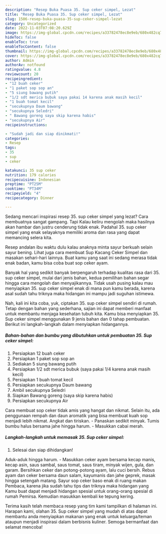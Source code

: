 ```yaml
---
description: "Resep Buka Puasa 35. Sup ceker simpel, Lezat"
title: "Resep Buka Puasa 35. Sup ceker simpel, Lezat"
slug: 1506-resep-buka-puasa-35-sup-ceker-simpel-lezat
category: Uncategorized
date: 2022-11-03T07:08:20.629Z
image: https://img-global.cpcdn.com/recipes/a33782478ec8e9eb/680x482cq70/35-sup-ceker-simpel-foto-resep-utama.jpg
hideToc: false
enableToc: true
enableTocContent: false
thumbnail: https://img-global.cpcdn.com/recipes/a33782478ec8e9eb/680x482cq70/35-sup-ceker-simpel-foto-resep-utama.jpg
cover: https://img-global.cpcdn.com/recipes/a33782478ec8e9eb/680x482cq70/35-sup-ceker-simpel-foto-resep-utama.jpg
author: Admin
authorAv: notfound
ratingvalue: 4.8
reviewcount: 20
recipeingredient:
- "12 buah ceker"
- "1 paket sop sop an"
- "5 siung bawang putih"
- "1/2 sdt merica bubuk saya pakai 14 karena anak masih kecil"
- "1 buah tomat kecil"
- "secukupnya Daum bawang"
- "secukupnya Seledri"
- " Bawang goreng saya skip karena habis"
- "secukupnya Air"
recipeinstructions:

- "Sudah jadi dan siap dinikmati!"
categories:
- Resep
tags:
- 35
- sup
- ceker

katakunci: 35 sup ceker 
nutrition: 179 calories
recipecuisine: Indonesian
preptime: "PT25M"
cooktime: "PT34M"
recipeyield: "4"
recipecategory: Dinner

---
```



Sedang mencari inspirasi resep 35. sup ceker simpel yang lezat? Cara membuatnya sangat gampang. Tapi Kalau keliru mengolah maka hasilnya akan hambar dan justru cenderung tidak enak. Padahal 35. sup ceker simpel yang enak selayaknya memiliki aroma dan rasa yang dapat memancing selera kita.


Resep andalan ibu waktu dulu kalau anaknya minta sayur berkuah selain sayur bening. Lihat juga cara membuat Sup Kacang Ceker Simpel dan masakan sehari-hari lainnya. Buat kamu yang saat ini sedang merasa tidak enak badan, kamu bisa coba buat sop ceker ayam.

Banyak hal yang sedikit banyak berpengaruh terhadap kualitas rasa dari 35. sup ceker simpel, mulai dari jenis bahan, kedua pemilihan bahan segar hingga cara mengolah dan menyajikannya. Tidak usah pusing kalau mau menyiapkan 35. sup ceker simpel enak di mana pun kamu berada, karena asal sudah tahu triknya maka hidangan ini mampu jadi suguhan istimewa.


Nah, kali ini kita coba, yuk, ciptakan 35. sup ceker simpel sendiri di rumah. Tetap dengan bahan yang sederhana, sajian ini dapat memberi manfaat untuk membantu menjaga kesehatan tubuh kita. Kamu bisa menyiapkan 35. Sup ceker simpel menggunakan 9 jenis bahan dan 0 tahap pembuatan. Berikut ini langkah-langkah dalam menyiapkan hidangannya.

<!--inarticleads1-->

##### Bahan-bahan dan bumbu yang dibutuhkan untuk pembuatan 35. Sup ceker simpel:

1. Persiapkan 12 buah ceker
1. Persiapkan 1 paket sop sop an
1. Sediakan 5 siung bawang putih
1. Persiapkan 1/2 sdt merica bubuk (saya pakai 1/4 karena anak masih kecil)
1. Persiapkan 1 buah tomat kecil
1. Persiapkan secukupnya Daum bawang
1. Ambil secukupnya Seledri
1. Siapkan  Bawang goreng (saya skip karena habis)
1. Persiapkan secukupnya Air


Cara membuat sop ceker tidak amis yang hangat dan nikmat. Selain itu, ada penggunaan rempah dan daun aromatik yang bisa membuat kuah sop menjadi lebih nikmat. Angkat dan tiriskan. - Panaskan sedikit minyak. Tumis bumbu halus bersama jahe hingga harum. - Masukkan cabai merah. 

<!--inarticleads2-->

##### Langkah-langkah untuk memasak 35. Sup ceker simpel:


1. Selesai dan siap dihidangkan!

Aduk-aduk hingga harum. - Masukkan ceker ayam bersama kecap manis, kecap asin, saus sambal, saus tomat, saus tiram, minyak wijen, gula, dan garam. Bersihkan ceker dan potong-potong ayam, lalu cuci bersih. Rebus ayam dan ceker bersama daun salam, kayumanis dan jahe geprek, masak hingga setengah matang. Sayur sop ceker baso enak di ruang makan Pembaca, karena jika sudah tahu tips dan triknya maka hidangan yang Kamu buat dapat menjadi hidangan spesial untuk orang-orang spesial di rumah Pemirsa. Kemudian masukkan kembali ke tepung kering. 

Terima kasih telah membaca resep yang tim kami tampilkan di halaman ini. Harapan kami, olahan 35. Sup ceker simpel yang mudah di atas dapat membantu anda menyiapkan makanan yang enak untuk keluarga/teman ataupun menjadi inspirasi dalam berbisnis kuliner. Semoga bermanfaat dan selamat mencoba!
